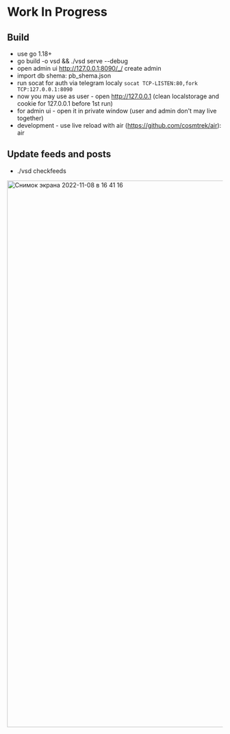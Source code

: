 # Work In Progress

## Build

- use go 1.18+
- go build -o vsd && ./vsd serve --debug
- open admin ui http://127.0.0.1:8090/_/ create admin
- import db shema: pb_shema.json
- run socat for auth via telegram localy `socat TCP-LISTEN:80,fork TCP:127.0.0.1:8090`
- now you may use as user - open http://127.0.0.1 (clean localstorage and cookie for 127.0.0.1 before 1st run)
- for admin ui - open it in private window (user and admin don't may live together)
- development - use live reload with air (https://github.com/cosmtrek/air): air

## Update feeds and posts

- ./vsd checkfeeds

<img width="1274" alt="Снимок экрана 2022-11-08 в 16 41 16" src="https://user-images.githubusercontent.com/417177/200582500-47ce9af4-9ad5-4eaa-91b6-204158d377d5.png">
